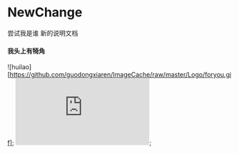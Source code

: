# NewChange
尝试我是谁  新的说明文档
#### 我头上有犄角
![huilao][https://github.com/guodongxiaren/ImageCache/raw/master/Logo/foryou.gif];
![我的心情](https://zhidao.baidu.com/question/244234046.html);

